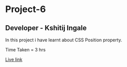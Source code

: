 # Project-6

## Developer - Kshitij Ingale

 In this project i have learnt about CSS Position property.

 Time Taken = 3 hrs

 [Live link](https://kshitij-project-6.netlify.app/)